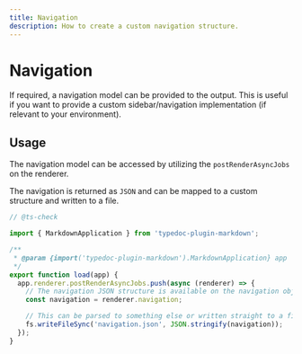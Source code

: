 ```yaml
---
title: Navigation
description: How to create a custom navigation structure.
---
```


# Navigation

If required, a navigation model can be provided to the output. This is useful if you want to provide a custom sidebar/navigation implementation (if relevant to your environment).

## Usage

The navigation model can be accessed by utilizing the `postRenderAsyncJobs` on the renderer.

The navigation is returned as `JSON` and can be mapped to a custom structure and written to a file.

```ts filename="custom-plugin.mjs"
// @ts-check

import { MarkdownApplication } from 'typedoc-plugin-markdown';

/**
 * @param {import('typedoc-plugin-markdown').MarkdownApplication} app
 */
export function load(app) {
  app.renderer.postRenderAsyncJobs.push(async (renderer) => {
    // The navigation JSON structure is available on the navigation object.
    const navigation = renderer.navigation;

    // This can be parsed to something else or written straight to a file:
    fs.writeFileSync('navigation.json', JSON.stringify(navigation));
  });
}
```
